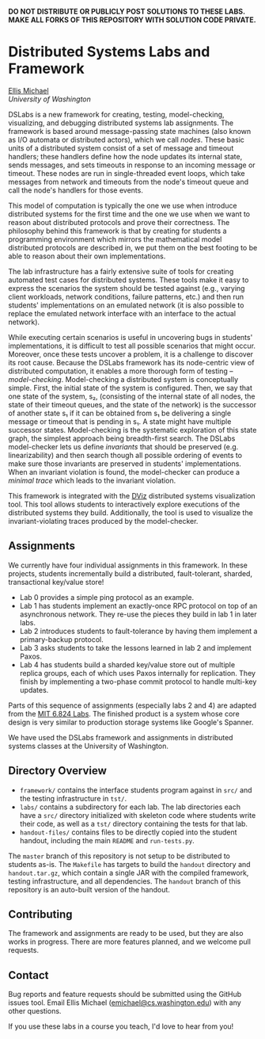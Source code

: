 **DO NOT DISTRIBUTE OR PUBLICLY POST SOLUTIONS TO THESE LABS. MAKE ALL FORKS OF
THIS REPOSITORY WITH SOLUTION CODE PRIVATE.**


# Distributed Systems Labs and Framework

[Ellis Michael](http://ellismichael.com/)  
*University of Washington*


DSLabs is a new framework for creating, testing, model-checking, visualizing,
and debugging distributed systems lab assignments. The framework is based around
message-passing state machines (also known as I/O automata or distributed
actors), which we call *nodes*. These basic units of a distributed system
consist of a set of message and timeout handlers; these handlers define how the
node updates its internal state, sends messages, and sets timeouts in response
to an incoming message or timeout. These nodes are run in single-threaded event
loops, which take messages from network and timeouts from the node's timeout
queue and call the node's handlers for those events.

This model of computation is typically the one we use when introduce distributed
systems for the first time and the one we use when we want to reason about
distributed protocols and prove their correctness. The philosophy behind this
framework is that by creating for students a programming environment which
mirrors the mathematical model distributed protocols are described in, we put
them on the best footing to be able to reason about their own implementations.

The lab infrastructure has a fairly extensive suite of tools for creating
automated test cases for distributed systems. These tools make it easy to
express the scenarios the system should be tested against (e.g., varying client
workloads, network conditions, failure patterns, etc.) and then run students'
implementations on an emulated network (it is also possible to replace
the emulated network interface with an interface to the actual network).

While executing certain scenarios is useful in uncovering bugs in students'
implementations, it is difficult to test all possible scenarios that might
occur. Moreover, once these tests uncover a problem, it is a challenge to
discover its root cause. Because the DSLabs framework has its node-centric view
of distributed computation, it enables a more thorough form of testing –
*model-checking*. Model-checking a distributed system is conceptually simple.
First, the initial state of the system is configured. Then, we say that one
state of the system, s₂, (consisting of the internal state of all nodes, the
state of their timeout queues, and the state of the network) is the successor of
another state s₁ if it can be obtained from s₁ be delivering a single message or
timeout that is pending in s₁. A state might have multiple successor states.
Model-checking is the systematic exploration of this state graph, the simplest
approach being breadth-first search. The DSLabs model-checker lets us define
*invariants* that should be preserved (e.g. linearizability) and then search
though all possible ordering of events to make sure those invariants are
preserved in students' implementations. When an invariant violation is found,
the model-checker can produce a *minimal trace* which leads to the invariant
violation.

This framework is integrated with the [DViz](https://github.com/uwplse/dviz)
distributed systems visualization tool. This tool allows students to
interactively explore executions of the distributed systems they build.
Additionally, the tool is used to visualize the invariant-violating traces
produced by the model-checker.

## Assignments
We currently have four individual assignments in this framework. In these
projects, students incrementally build a distributed, fault-tolerant, sharded,
transactional key/value store!
- Lab 0 provides a simple ping protocol as an example.
- Lab 1 has students implement an exactly-once RPC protocol on top of an
  asynchronous network. They re-use the pieces they build in lab 1 in later labs.
- Lab 2 introduces students to fault-tolerance by having them implement a
  primary-backup protocol.
- Lab 3 asks students to take the lessons learned in lab 2 and implement Paxos.
- Lab 4 has students build a sharded key/value store out of multiple replica
  groups, each of which uses Paxos internally for replication. They finish by
  implementing a two-phase commit protocol to handle multi-key updates.

Parts of this sequence of assignments (especially labs 2 and 4) are adapted from
the [MIT 6.824 Labs](http://nil.csail.mit.edu/6.824/2015/). The finished product
is a system whose core design is very similar to production storage systems like
Google's Spanner.

We have used the DSLabs framework and assignments in distributed systems classes
at the University of Washington.


## Directory Overview
- `framework/` contains the interface students program against in `src/` and the
  testing infrastructure in `tst/`.
- `labs/` contains a subdirectory for each lab. The lab directories each have a
  `src/` directory initialized with skeleton code where students write their
  code, as well as a `tst/` directory containing the tests for that lab.
- `handout-files/` contains files to be directly copied into the student
  handout, including the main `README` and `run-tests.py`.

The `master` branch of this repository is not setup to be distributed to
students as-is. The `Makefile` has targets to build the `handout` directory and
`handout.tar.gz`, which contain a single JAR with the compiled framework,
testing infrastructure, and all dependencies. The `handout` branch of this
repository is an auto-built version of the handout.


## Contributing
The framework and assignments are ready to be used, but they are also works in
progress. There are more features planned, and we welcome pull requests.


## Contact
Bug reports and feature requests should be submitted using the GitHub issues
tool. Email Ellis Michael (emichael@cs.washington.edu) with any other questions.

If you use these labs in a course you teach, I'd love to hear from you!
